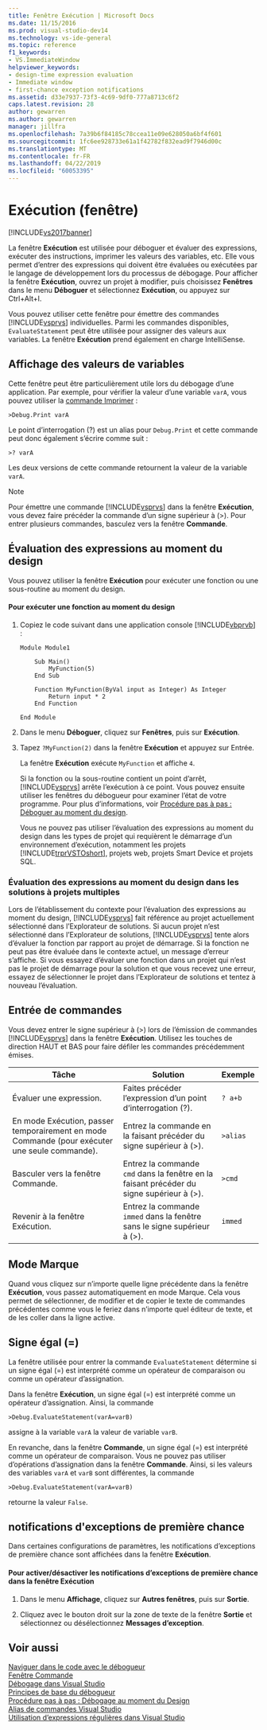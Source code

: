 ```yaml
---
title: Fenêtre Exécution | Microsoft Docs
ms.date: 11/15/2016
ms.prod: visual-studio-dev14
ms.technology: vs-ide-general
ms.topic: reference
f1_keywords:
- VS.ImmediateWindow
helpviewer_keywords:
- design-time expression evaluation
- Immediate window
- first-chance exception notifications
ms.assetid: d33e7937-73f3-4c69-9df0-777a8713c6f2
caps.latest.revision: 28
author: gewarren
ms.author: gewarren
manager: jillfra
ms.openlocfilehash: 7a39b6f84185c78ccea11e09e628050a6bf4f601
ms.sourcegitcommit: 1fc6ee928733e61a1f42782f832ead9f7946d00c
ms.translationtype: MT
ms.contentlocale: fr-FR
ms.lasthandoff: 04/22/2019
ms.locfileid: "60053395"
---
```

# <a name="immediate-window"></a>Exécution (fenêtre)
[!INCLUDE[vs2017banner](../../includes/vs2017banner.md)]

La fenêtre **Exécution** est utilisée pour déboguer et évaluer des expressions, exécuter des instructions, imprimer les valeurs des variables, etc. Elle vous permet d’entrer des expressions qui doivent être évaluées ou exécutées par le langage de développement lors du processus de débogage. Pour afficher la fenêtre **Exécution**, ouvrez un projet à modifier, puis choisissez **Fenêtres** dans le menu **Déboguer** et sélectionnez **Exécution**, ou appuyez sur Ctrl+Alt+I.  
  
 Vous pouvez utiliser cette fenêtre pour émettre des commandes [!INCLUDE[vsprvs](../../includes/vsprvs-md.md)] individuelles. Parmi les commandes disponibles, `EvaluateStatement` peut être utilisée pour assigner des valeurs aux variables. La fenêtre **Exécution** prend également en charge IntelliSense.  
  
## <a name="displaying-the-values-of-variables"></a>Affichage des valeurs de variables  
 Cette fenêtre peut être particulièrement utile lors du débogage d’une application. Par exemple, pour vérifier la valeur d’une variable `varA`, vous pouvez utiliser la [commande Imprimer](../../ide/reference/print-command.md) :  
  
```  
>Debug.Print varA  
```  
  
 Le point d’interrogation (?) est un alias pour `Debug.Print` et cette commande peut donc également s’écrire comme suit :  
  
```  
>? varA  
```  
  
 Les deux versions de cette commande retournent la valeur de la variable `varA`.  
  
> [!NOTE]
>  Pour émettre une commande [!INCLUDE[vsprvs](../../includes/vsprvs-md.md)] dans la fenêtre **Exécution**, vous devez faire précéder la commande d’un signe supérieur à (>). Pour entrer plusieurs commandes, basculez vers la fenêtre **Commande**.  
  
## <a name="design-time-expression-evaluation"></a>Évaluation des expressions au moment du design  
 Vous pouvez utiliser la fenêtre **Exécution** pour exécuter une fonction ou une sous-routine au moment du design.  
  
#### <a name="to-execute-a-function-at-design-time"></a>Pour exécuter une fonction au moment du design  
  
1. Copiez le code suivant dans une application console [!INCLUDE[vbprvb](../../includes/vbprvb-md.md)] :  
  
   ```  
   Module Module1  
  
       Sub Main()  
           MyFunction(5)  
       End Sub  
  
       Function MyFunction(ByVal input as Integer) As Integer  
           Return input * 2  
       End Function  
  
   End Module  
   ```  
  
2. Dans le menu **Déboguer**, cliquez sur **Fenêtres**, puis sur **Exécution**.  
  
3. Tapez `?MyFunction(2)` dans la fenêtre **Exécution** et appuyez sur Entrée.  
  
    La fenêtre **Exécution** exécute `MyFunction` et affiche `4`.  
  
   Si la fonction ou la sous-routine contient un point d’arrêt, [!INCLUDE[vsprvs](../../includes/vsprvs-md.md)] arrête l’exécution à ce point. Vous pouvez ensuite utiliser les fenêtres du débogueur pour examiner l’état de votre programme. Pour plus d’informations, voir [Procédure pas à pas : Déboguer au moment du design](../../debugger/walkthrough-debugging-at-design-time.md).  
  
   Vous ne pouvez pas utiliser l’évaluation des expressions au moment du design dans les types de projet qui requièrent le démarrage d’un environnement d’exécution, notamment les projets [!INCLUDE[trprVSTOshort](../../includes/trprvstoshort-md.md)], projets web, projets Smart Device et projets SQL.  
  
### <a name="design-time-expression-evaluation-in-multi-project-solutions"></a>Évaluation des expressions au moment du design dans les solutions à projets multiples  
 Lors de l’établissement du contexte pour l’évaluation des expressions au moment du design, [!INCLUDE[vsprvs](../../includes/vsprvs-md.md)] fait référence au projet actuellement sélectionné dans l’Explorateur de solutions. Si aucun projet n’est sélectionné dans l’Explorateur de solutions, [!INCLUDE[vsprvs](../../includes/vsprvs-md.md)] tente alors d’évaluer la fonction par rapport au projet de démarrage. Si la fonction ne peut pas être évaluée dans le contexte actuel, un message d’erreur s’affiche. Si vous essayez d’évaluer une fonction dans un projet qui n’est pas le projet de démarrage pour la solution et que vous recevez une erreur, essayez de sélectionner le projet dans l’Explorateur de solutions et tentez à nouveau l’évaluation.  
  
## <a name="entering-commands"></a>Entrée de commandes  
 Vous devez entrer le signe supérieur à (>) lors de l’émission de commandes [!INCLUDE[vsprvs](../../includes/vsprvs-md.md)] dans la fenêtre **Exécution**. Utilisez les touches de direction HAUT et BAS pour faire défiler les commandes précédemment émises.  
  
|Tâche|Solution|Exemple|  
|----------|--------------|-------------|  
|Évaluer une expression.|Faites précéder l’expression d’un point d’interrogation (?).|`? a+b`|  
|En mode Exécution, passer temporairement en mode Commande (pour exécuter une seule commande).|Entrez la commande en la faisant précéder du signe supérieur à (>).|`>alias`|  
|Basculer vers la fenêtre Commande.|Entrez la commande `cmd` dans la fenêtre en la faisant précéder du signe supérieur à (>).|`>cmd`|  
|Revenir à la fenêtre Exécution.|Entrez la commande `immed` dans la fenêtre sans le signe supérieur à (>).|`immed`|  
  
## <a name="mark-mode"></a>Mode Marque  
 Quand vous cliquez sur n’importe quelle ligne précédente dans la fenêtre **Exécution**, vous passez automatiquement en mode Marque. Cela vous permet de sélectionner, de modifier et de copier le texte de commandes précédentes comme vous le feriez dans n’importe quel éditeur de texte, et de les coller dans la ligne active.  
  
## <a name="the-equals--sign"></a>Signe égal (=)  
 La fenêtre utilisée pour entrer la commande `EvaluateStatement` détermine si un signe égal (=) est interprété comme un opérateur de comparaison ou comme un opérateur d’assignation.  
  
 Dans la fenêtre **Exécution**, un signe égal (=) est interprété comme un opérateur d’assignation. Ainsi, la commande  
  
```  
>Debug.EvaluateStatement(varA=varB)  
```  
  
 assigne à la variable `varA` la valeur de variable `varB`.  
  
 En revanche, dans la fenêtre **Commande**, un signe égal (=) est interprété comme un opérateur de comparaison. Vous ne pouvez pas utiliser d’opérations d’assignation dans la fenêtre **Commande**. Ainsi, si les valeurs des variables `varA` et `varB` sont différentes, la commande  
  
```  
>Debug.EvaluateStatement(varA=varB)  
```  
  
 retourne la valeur `False`.  
  
## <a name="first-chance-exception-notifications"></a>notifications d'exceptions de première chance  
 Dans certaines configurations de paramètres, les notifications d’exceptions de première chance sont affichées dans la fenêtre **Exécution**.  
  
#### <a name="to-toggle-first-chance-exception-notifications-in-the-immediate-window"></a>Pour activer/désactiver les notifications d’exceptions de première chance dans la fenêtre Exécution  
  
1. Dans le menu **Affichage**, cliquez sur **Autres fenêtres**, puis sur **Sortie**.  
  
2. Cliquez avec le bouton droit sur la zone de texte de la fenêtre **Sortie** et sélectionnez ou désélectionnez **Messages d’exception**.  
  
## <a name="see-also"></a>Voir aussi  
 [Naviguer dans le code avec le débogueur](../../debugger/navigating-through-code-with-the-debugger.md)   
 [Fenêtre Commande](../../ide/reference/command-window.md)   
 [Débogage dans Visual Studio](../../debugger/debugging-in-visual-studio.md)   
 [Principes de base du débogueur](../../debugger/debugger-basics.md)   
 [Procédure pas à pas : Débogage au moment du Design](../../debugger/walkthrough-debugging-at-design-time.md)   
 [Alias de commandes Visual Studio](../../ide/reference/visual-studio-command-aliases.md)   
 [Utilisation d’expressions régulières dans Visual Studio](../../ide/using-regular-expressions-in-visual-studio.md)
